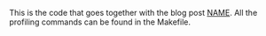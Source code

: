 This is the code that goes together with the blog post [NAME](link). All the
profiling commands can be found in the Makefile.
